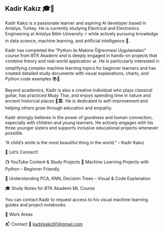 ## Kadir Kakız 🎓🤖
Kadir Kakız is a passionate learner and aspiring AI developer based in Antalya, Turkey. He is currently studying Electrical and Electronics Engineering at Antalya Bilim University ⚡ while actively pursuing knowledge in data science, machine learning, and artificial intelligence 🤖.

Kadir has completed the “Python ile Makine Öğrenmesi Uygulamaları” course from BTK Akademi and is deeply engaged in hands-on projects that combine theory and real-world application 📊. He is particularly interested in simplifying complex machine learning topics for beginner learners and has created detailed study documents with visual explanations, charts, and Python code examples 📚🐍.

Beyond academics, Kadir is also a creative individual who plays classical guitar, has practiced Muay Thai, and enjoys spending time in nature and ancient historical places 🌿🏛️. He is dedicated to self-improvement and helping others grow through education and empathy.

Kadir strongly believes in the power of goodness and human connection, especially with children and young learners. He actively engages with his three younger sisters and supports inclusive educational projects whenever possible.

“A child’s smile is the most beautiful thing in the world.” – Kadir Kakız

📌 Let’s Connect!





📺 YouTube Content & Study Projects
📘 Machine Learning Projects with Python – Beginner Friendly

🧩 Understanding PCA, KNN, Decision Trees – Visual & Code Explanation

🎓 Study Notes for BTK Akademi ML Course

You can contact Kadir to request access to his visual machine learning guides and project notebooks.

🤖 Work Areas





📬 Contact
📧 kadirkakiz61@gmail.com
